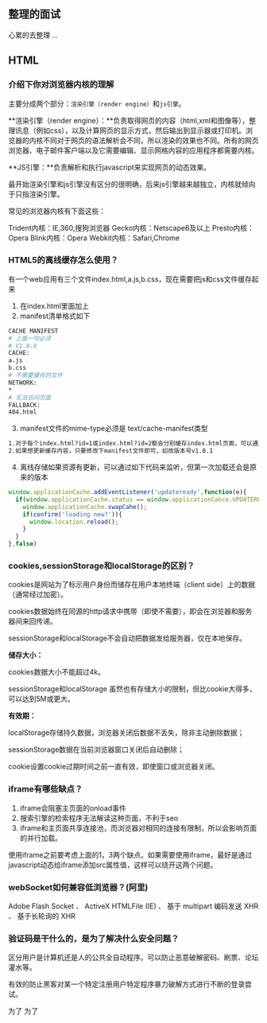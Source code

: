 ## 整理的面试

心累的去整理 ...

## HTML

### 介绍下你对浏览器内核的理解

主要分成两个部分：`渲染引擎（render engine）`和`js引擎`。

**渲染引擎（render engine）：**负责取得网页的内容（html,xml和图像等），整理讯息（例如css），以及计算网页的显示方式，然后输出到显示器或打印机。浏览器的内核不同对于网页的语法解析会不同，所以渲染的效果也不同。所有的网页浏览器、电子邮件客户端以及它需要编辑、显示网格内容的应用程序都需要内核。

**JS引擎：**负责解析和执行javascript来实现网页的动态效果。

最开始渲染引擎和js引擎没有区分的很明确，后来js引擎越来越独立，内核就倾向于只指渲染引擎。

常见的浏览器内核有下面这些：

Trident内核：IE,360,搜狗浏览器
Gecko内核：Netscape6及以上
Presto内核：Opera
Blink内核：Opera
Webkit内核：Safari,Chrome

### HTML5的离线缓存怎么使用？

有一个web应用有三个文件index.html,a.js,b.css，现在需要把js和css文件缓存起来

1. 在index.html里面加上 <html manifest="test.manifest">
2. manifest清单格式如下

```bash
CACHE MANIFEST 
# 上面一句必须
# V1.0.0
CACHE:
a.js
b.css
# 不需要缓存的文件
NETWORK:
*
# 无法访问页面
FALLBACK:
404.html
```

3. manifest文件的mime-type必须是 text/cache-manifest类型

```bash
1.对于每个index.html?id=1或index.html?id=2都会分别缓存index.html页面，可以通过chrome浏览器Resources/Application Cache观察
2.如果想更新缓存内容，只要修改下manifest文件即可，如改版本号v1.0.1
```

4. 离线存储如果资源有更新，可以通过如下代码来监听，但第一次加载还会是原来的版本

```javascript
window.applicationCache.addEventListener('updateready',function(e){
  if(window.applicationCache.status == window.applicationCahce.UPDATEREADY){
    window.applicationCache.swapCahe();
    if(confirm('loading new?')){
      window.location.reload();
    }
  }
},false)
```

### cookies,sessionStorage和localStorage的区别？

cookies是网站为了标示用户身份而储存在用户本地终端（client side）上的数据（通常经过加密）。

cookies数据始终在同源的http请求中携带（即使不需要），即会在浏览器和服务器间来回传递。

sessionStorage和localStorage不会自动把数据发给服务器，仅在本地保存。

**储存大小：**

cookies数据大小不能超过4k。

sessionStorage和localStorage 虽然也有存储大小的限制，但比cookie大得多，可以达到5M或更大。

**有效期：**

localStorage存储持久数据，浏览器关闭后数据不丢失，除非主动删除数据；

sessionStorage数据在当前浏览器窗口关闭后自动删除；

cookie设置cookie过期时间之前一直有效，即使窗口或浏览器关闭。

### iframe有哪些缺点？

1. iframe会阻塞主页面的onload事件
2. 搜索引擎的检索程序无法解读这种页面，不利于seo
3. iframe和主页面共享连接池，而浏览器对相同的连接有限制，所以会影响页面的并行加载。

使用iframe之前要考虑上面的1，3两个缺点。如果需要使用iframe，最好是通过javascript动态给iframe添加src属性值，这样可以绕开这两个问题。

### webSocket如何兼容低浏览器？(阿里)

Adobe Flash Socket 、 ActiveX HTMLFile (IE) 、 基于 multipart 编码发送 XHR 、 基于长轮询的 XHR

### 验证码是干什么的，是为了解决什么安全问题？

区分用户是计算机还是人的公共全自动程序。可以防止恶意破解密码、刷票、论坛灌水等。

有效的防止黑客对某一个特定注册用户特定程序暴力破解方式进行不断的登录尝试。




为了
为了
